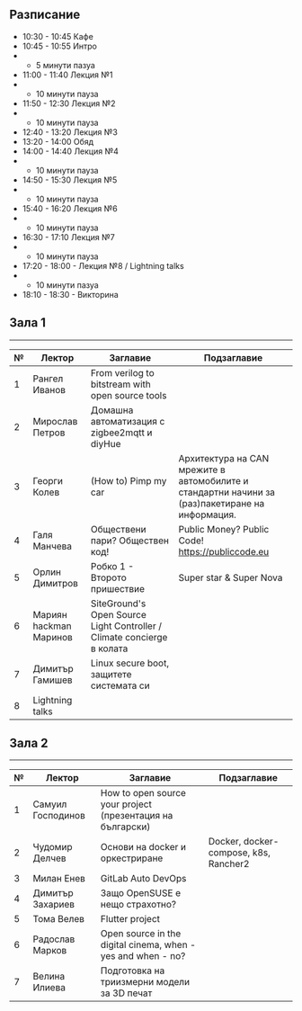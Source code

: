 ## Разписание

 * 10:30 - 10:45 Кафe
 * 10:45 - 10:55 Интро
 * - 5 минути пазуа
 * 11:00 - 11:40 Лекция №1
 * - 10 минути пауза
 * 11:50 - 12:30 Лекция №2
 * - 10 минути пауза
 * 12:40 - 13:20 Лекция №3
 * 13:20 - 14:00 Обяд
 * 14:00 - 14:40 Лекция №4
 * - 10 минути пауза
 * 14:50 - 15:30 Лекция №5
 * - 10 минути пауза
 * 15:40 - 16:20 Лекция №6
 * - 10 минути пауза
 * 16:30 - 17:10 Лекция №7
 * - 10 минути пауза
 * 17:20 - 18:00 - Лекция №8 / Lightning talks
 * - 10 минути пазуа
 * 18:10 - 18:30 - Викторина


## Зала 1
----
|№| Лектор | Заглавие | Подзаглавие |
|-|--------|----------|--------------|
|1| Рангел Иванов     | From verilog to bitstream with open source tools | |
|2| Мирослав Петров   | Домашна автоматизация с zigbee2mqtt и diyHue | |
|3| Георги Колев      | (How to) Pimp my car |Архитектура на CAN мрежите в автомобилите и стандартни начини за (раз)пакетиране на информация. |
|4| Галя Манчева      | Обществени пари? Обществен код! | Public Money? Public Code! https://publiccode.eu |
|5| Орлин Димитров    | Робко 1 - Второто пришествие | Super star & Super Nova |
|6| Мариян hackman Маринов | SiteGround's Open Source Light Controller / Climate concierge в колата | |
|7| Димитър Гамишев | Linux secure boot, защитете системата си | |
|8| Lightning talks | | |

## Зала 2
----
|№| Лектор | Заглавие | Подзаглавие |
|-|--------|----------|--------------|
|1| Самуил Господинов | How to open source your project (презентация на български) | |
|2| Чудомир Делчев    | Основи на docker и оркестриране | Docker, docker-compose, k8s, Rancher2 |
|3| Милан Енев        | GitLab Auto DevOps | |
|4| Димитър Захариев  | Защо OpenSUSE е нещо страхотно? | |
|5| Тома Велев        | Flutter project | |
|6| Радослав Марков   | Open source in the digital cinema, when - yes and when - no? | |
|7| Велина Илиева     | Подготовка на триизмерни модели за 3D печат | |
